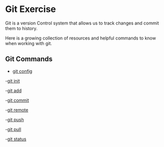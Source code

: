 # Git Exercise

Git is a version Control system that allows us to track changes and commit them to history. 

Here is a growing collection of resources and helpful commands to know when working with git.

## Git Commands
- [git config](./Commands/Config.md)

-[git init](./Commands/Init.md)

-[git add](./Commands/Add.md)

-[git commit](./Commands/Commit.md)

-[git remote](./Commands/Remote.md)

-[git push](./commads/PUSH.md)

-[git pull](./Commands/Pull.md)

-[git status](./Commands/Status.md)
